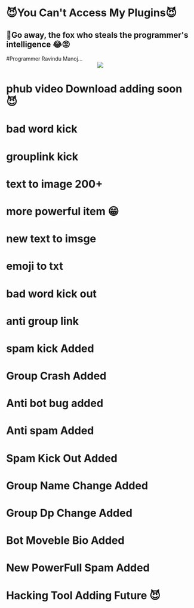 # 😈You Can't Access My Plugins😈


<h2>😤Go away, the fox who steals the programmer's intelligence 😂😡</h2>
#Programmer Ravindu Manoj...

<div align="center">
<img src="https://github.com/Sew01RaviduManoj01KingAndQueen/imagehosting/blob/00aa7f2685f0114a2111f57149d8f0a27b2481c9/VID-20210724-WA0003.gif" />
  </div>
  
# phub video Download adding soon 😈
# bad word kick
# grouplink kick
# text to image 200+
# more powerful item 😁
# new text to imsge
# emoji to txt
# bad word kick out
# anti group link
# spam kick Added
# Group Crash Added
# Anti bot bug added
# Anti spam Added
# Spam Kick Out Added
# Group Name Change Added
# Group Dp Change Added
# Bot Moveble Bio Added
# New PowerFull Spam Added
# Hacking Tool Adding Future 😈
